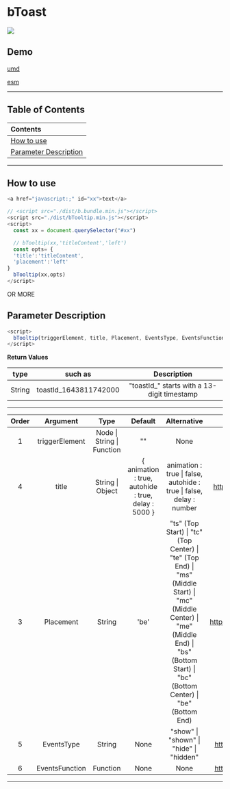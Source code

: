# bToast

[![](https://img.shields.io/github/stars/ZhangChengLin/b-components.svg?style=social)](https://github.com/ZhangChengLin/b-components)

## Demo

[umd](../demo/umd/tooltip.html)

[esm](../demo/esm/tooltip.html)

---

## Table of Contents

| Contents                                        |
|:------------------------------------------------|
| [How to use](#how-to-use)                       |
| [Parameter Description](#parameter-description) |

---

## How to use

```javascript
<a href="javascript:;" id="xx">text</a>

// <script src="./dist/b.bundle.min.js"></script>
<script src="./dist/bTooltip.min.js"></script>
<script>
  const xx = document.querySelector("#xx")

  // bTooltip(xx,'titleContent','left')
  const opts= {
  'title':'titleContent',
  'placement':'left'
}
  bTooltip(xx,opts)
</script>
```

OR MORE

## Parameter Description

```javascript
<script>
  bTooltip(triggerElement, title, Placement, EventsType, EventsFunction)
</script>
```

**Return Values**

|  type  |        such as        |                 Description                 |
|:------:|:---------------------:|:-------------------------------------------:|
| String | toastId_1643811742000 | "toastId_" starts with a 13-digit timestamp |

---

| Order |    Argument    |                Type                |                           Default                           |                                                                                                               Alternative                                                                                                                |                           Description                           |
|:-----:|:--------------:|:----------------------------------:|:-----------------------------------------------------------:|:----------------------------------------------------------------------------------------------------------------------------------------------------------------------------------------------------------------------------------------:|:---------------------------------------------------------------:|
|   1   | triggerElement | Node &#124; String &#124; Function |                             ""                              |                                                                                                                   None                                                                                                                   |          h5.offcanvas-title The content of the element          |
|   4   |     title      |        String &#124; Object        | { animation : true,<br/>autohide : true,<br/>delay : 5000 } |                                                                           animation : true &#124; false,<br/>autohide : true &#124; false,<br/>delay : number                                                                            | https://getbootstrap.com/docs/5.1/components/tooltips/#options  |
|   3   |   Placement    |               String               |                            'be'                             | "ts" (Top Start) &#124; "tc" (Top Center) &#124; "te" (Top End) &#124;<br/>"ms" (Middle Start) &#124; "mc" (Middle Center) &#124; "me" (Middle End) &#124;<br/> "bs" (Bottom Start) &#124; "bc" (Bottom Center) &#124; "be" (Bottom End) | https://getbootstrap.com/docs/5.1/components/tooltips/#examples |
|   5   |   EventsType   |               String               |                            None                             |                                                                                           "show" &#124; "shown" &#124; "hide" &#124; "hidden"                                                                                            |  https://getbootstrap.com/docs/5.1/components/tooltips/#events  |
|   6   | EventsFunction |              Function              |                            None                             |                                                                                                                   None                                                                                                                   |  https://getbootstrap.com/docs/5.1/components/tooltips/#events  |

---
